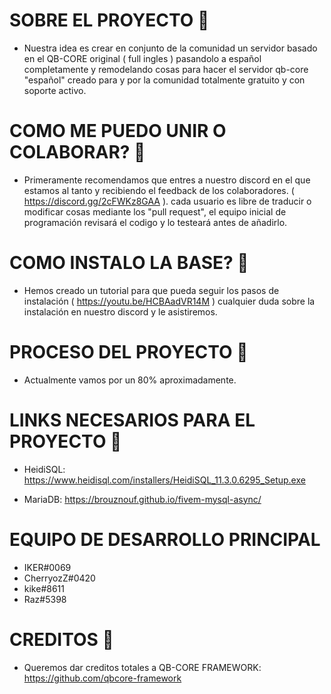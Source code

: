 # SOBRE EL PROYECTO 🧰

- Nuestra idea es crear en conjunto de la comunidad un servidor basado en el QB-CORE original ( full ingles ) pasandolo a español completamente y remodelando cosas
para hacer el servidor qb-core "español" creado para y por la comunidad totalmente gratuito y con soporte activo.


# COMO ME PUEDO UNIR O COLABORAR? 🤝

- Primeramente recomendamos que entres a nuestro discord en el que estamos al tanto y recibiendo el feedback de los colaboradores. ( https://discord.gg/2cFWKz8GAA ).
cada usuario es libre de traducir o modificar cosas mediante los "pull request", el equipo inicial de programación revisará el codigo y lo testeará antes de añadirlo.


# COMO INSTALO LA BASE? 🤖

- Hemos creado un tutorial para que pueda seguir los pasos de instalación ( https://youtu.be/HCBAadVR14M ) cualquier duda sobre la instalación en nuestro discord y le asistiremos.

# PROCESO DEL PROYECTO 🔋

- Actualmente vamos por un 80% aproximadamente.


# LINKS NECESARIOS PARA EL PROYECTO 🚦

- HeidiSQL: https://www.heidisql.com/installers/HeidiSQL_11.3.0.6295_Setup.exe 

- MariaDB: https://brouznouf.github.io/fivem-mysql-async/


# EQUIPO DE DESARROLLO PRINCIPAL

- IKER#0069 <br>
- CherryozZ#0420 <br>
- kike#8611 <br>
- Raz#5398 <br>

# CREDITOS 🧾


- Queremos dar creditos totales a QB-CORE FRAMEWORK: https://github.com/qbcore-framework
